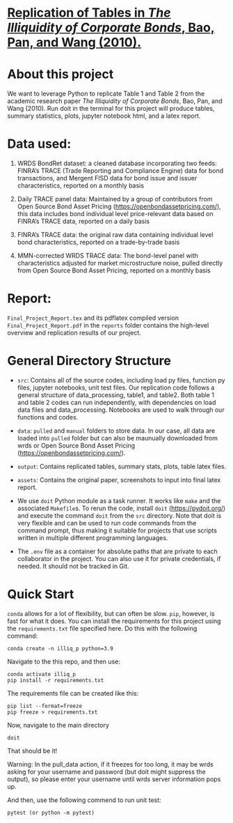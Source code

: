 [Replication of Tables in _The Illiquidity of Corporate Bonds_, Bao, Pan, and Wang (2010).](https://github.com/zhangruoxikathy/corporate_bond_liquidity_research/blob/main/The%20Journal%20of%20Finance%20-%202011%20-%20BAO%20-%20The%20Illiquidity%20of%20Corporate%20Bonds.pdf) 
==================

# About this project

We want to leverage Python to replicate Table 1 and Table 2 from the academic research paper _The Illiquidity of Corporate Bonds_, Bao, Pan, and Wang (2010). Run doit in the terminal for this project will produce tables, summary statistics, plots, jupyter notebook html, and a latex report.

# Data used: 

1) WRDS BondRet dataset: a cleaned database incorporating two feeds: FINRA’s TRACE (Trade Reporting and Compliance Engine) data for bond transactions, and Mergent FISD data for bond issue and issuer characteristics, reported on a monthly basis

2) Daily TRACE panel data: Maintained by a group of contributors from Open Source Bond Asset Pricing (https://openbondassetpricing.com/), this data includes bond individual level price-relevant data based on FINRA’s TRACE data, reported on a daily basis

3) FINRA’s TRACE data: the original raw data containing individual level bond characteristics, reported on a trade-by-trade basis

4) MMN-corrected WRDS TRACE data: The bond-level panel with characteristics adjusted for market microstructure noise, pulled directly from Open Source Bond Asset Pricing, reported on a monthly basis


# Report:

`Final_Project_Report.tex` and its pdflatex compiled version `Final_Project_Report.pdf` in the `reports` folder contains the high-level overview and replication results of our project.


# General Directory Structure

- `src`: Contains all of the source codes, including load py files, function py files, jupyter notebooks, unit test files. Our replication code follows a general structure of data_processing, table1, and table2. Both table 1 and table 2 codes can run independently, with dependencies on load data files and data_processing. Notebooks are used to walk through our functions and codes. 

- `data`: `pulled` and `manual` folders to store data. In our case, all data are loaded into `pulled` folder but can also be maunually downloaded from wrds or Open Source Bond Asset Pricing (https://openbondassetpricing.com/).

- `output`: Contains replicated tables, summary stats, plots, table latex files.

- `assets`: Contains the original paper, screenshots to input into final latex report.

- We use `doit` Python module as a task runner. It works like `make` and the associated `Makefile`s. To rerun the code, install `doit` (https://pydoit.org/) and execute the command `doit` from the `src` directory. Note that doit is very flexible and can be used to run code commands from the command prompt, thus making it suitable for projects that use scripts written in multiple different programming languages.

- The `.env` file as a container for absolute paths that are private to each collaborator in the project. You can also use it for private credentials, if needed. It should not be tracked in Git.


# Quick Start

`conda` allows for a lot of flexibility, but can often be slow. `pip`, however, is fast for what it does.  You can install the requirements for this project using the `requirements.txt` file specified here. Do this with the following command:
```
conda create -n illiq_p python=3.9
```
Navigate to the this repo, and then use:

```
conda activate illiq_p
pip install -r requirements.txt
```

The requirements file can be created like this:
```
pip list --format=freeze
pip freeze > requirements.txt
```

Now, navigate to the main directory
```
doit
```
That should be it! 

Warning: In the pull_data action, if it freezes for too long, it may be wrds asking for your username and password (but doit might suppress the output), so please enter your username until wrds server information pops up.

And then, use the following commend to run unit test:
```
pytest (or python -m pytest)
```
